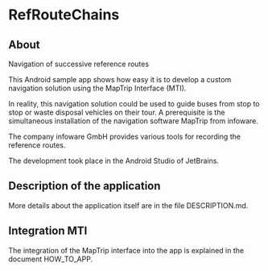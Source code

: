 # RefRouteChains
## About
Navigation of successive reference routes

This Android sample app shows how easy it is to develop a custom navigation solution using the MapTrip Interface (MTI).

In reality, this navigation solution could be used to guide buses from stop to stop or waste disposal vehicles on their tour. A prerequisite is the simultaneous installation of the navigation software MapTrip from infoware.

The company infoware GmbH provides various tools for recording the reference routes.

The development took place in the Android Studio of JetBrains.

## Description of the application
More details about the application itself are in the file DESCRIPTION.md.

## Integration MTI
The integration of the MapTrip interface into the app is explained in the document HOW_TO_APP.
